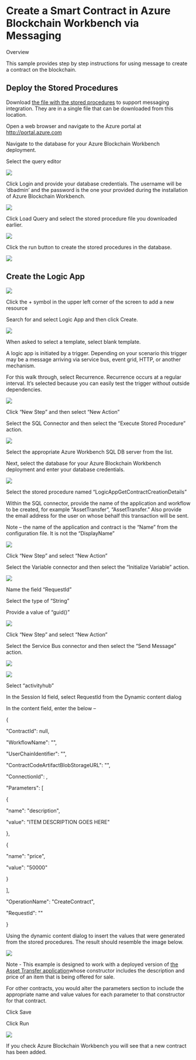 Create a Smart Contract in Azure Blockchain Workbench via Messaging 
====================================================================

Overview

This sample provides step by step instructions for using message to create a
contract on the blockchain.

Deploy the Stored Procedures
----------------------------

Download [the file with the stored procedures](https://github.com/Azure-Samples/blockchain/blob/master/blockchain-workbench/messaging-integration-samples/SQL/LogicAppStoredProcedures.sql) to support messaging integration.
They are in a single file that can be downloaded from this location.

Open a web browser and navigate to the Azure portal at
<http://portal.azure.com>

Navigate to the database for your Azure Blockchain Workbench deployment.

Select the query editor

![](media/0bea9bd62adadaef87c5e913eb72edb4.png)

Click Login and provide your database credentials. The username will be
‘dbadmin’ and the password is the one your provided during the installation of
Azure Blockchain Workbench.

![](media/7ad55e3793ecb76b2e3a55b5306feacc.png)

Click Load Query and select the stored procedure file you downloaded earlier.

![](media/09ada66b5aca0afc98253d42ba3791aa.png)

Click the run button to create the stored procedures in the database.

![](media/fe516699cba1eded2a122f4d45563d98.png)

Create the Logic App
--------------------

![](media/82ed233953daa1bf6971180cfd1c3379.png)

Click the + symbol in the upper left corner of the screen to add a new resource

Search for and select Logic App and then click Create.

![](media/7f9bfaaebcf5a38fa305e958b5bbb538.png)

When asked to select a template, select blank template.


A logic app is initiated by a trigger. Depending on your scenario this trigger
may be a message arriving via service bus, event grid, HTTP, or another
mechanism.

For this walk through, select Recurrence. Recurrence occurs at a regular
interval. It’s selected because you can easily test the trigger without outside dependencies.

![](media/e9eb985cbf4ef55ff95c1675f184cf15.png)

Click “New Step” and then select “New Action”

Select the SQL Connector and then select the “Execute Stored Procedure” action.

![](media/86d9cff5ef3e8f9a6b135777522e4dcb.png)

Select the appropriate Azure Workbench SQL DB server from the list.

Next, select the database for your Azure Blockchain Workbench deployment and
enter your database credentials.

![](media/f2d6160b0808057be9009f2dcb095d9f.png)

Select the stored procedure named “LogicAppGetContractCreationDetails”

Within the SQL connector, provide the name of the application and workflow to be created, for example
“AssetTransfer”, “AssetTransfer.” Also provide the email address for the user on
whose behalf this transaction will be sent.

Note – the name of the application and contract is the “Name” from the
configuration file. It is not the “DisplayName”

![](media/ef7bc4d025f9bfa747b75123cac778f1.png)

Click “New Step” and select “New Action”

Select the Variable connector and then select the “Initialize Variable” action.

![](media/8de7e521679a4e6e0d3009c657a97066.png)

Name the field “RequestId”

Select the type of “String”

Provide a value of “guid()”

![](media/4ca67ffb0e784381e78cbb8bda26cdc2.png)

Click “New Step” and select “New Action”

Select the Service Bus connector and then select the “Send Message” action.

![](media/420924cad452e61c78855ac8edc48102.png)

![](media/f4679f0e5391e5792fd4f790645c0f82.png)

Select “activityhub”

In the Session Id field, select RequestId from the Dynamic content dialog

In the content field, enter the below –

{

"ContractId": null,

"WorkflowName": "",

"UserChainIdentifier": "",

"ContractCodeArtifactBlobStorageURL": "",

"ConnectionId": ,

"Parameters": [

{

"name": "description",

"value": "ITEM DESCRIPTION GOES HERE"

},

{

"name": "price",

"value": "50000"

}

],

"OperationName": "CreateContract",

"RequestId": ""

}

Using the dynamic content dialog to insert the values that were generated from
the stored procedures. The result should resemble the image below.

![](media/82d5931b3dbd9bb564985e900cabcf38.png)


Note - This example is designed to work with a deployed version of [the Asset Transfer application](https://github.com/Azure-Samples/blockchain/tree/master/blockchain-workbench/application-and-smart-contract-samples/asset-transfer)whose constructor includes the description and price of an item that is being offered for sale.

For other contracts, you would alter the parameters section to include the appropriate name and value values for each parameter to that constructor for that contract.

Click Save

Click Run

![](media/70e528c75e320b794260fa6044709795.png)

If you check Azure Blockchain Workbench you will see that a new contract has
been added.

